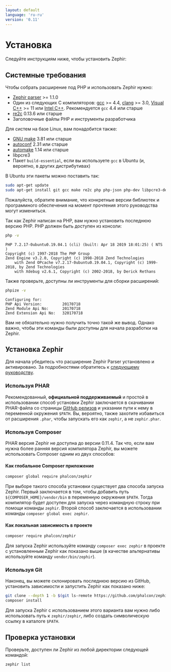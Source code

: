```yaml
---
layout: default
language: 'ru-ru'
version: '0.11'
---
```


# Установка

Следуйте инструкциям ниже, чтобы установить Zephir:

<a name='prerequisites'></a>

## Системные требования

Чтобы собрать расширение под PHP и использовать Zephir нужно:

* [Zephir parser](https://github.com/phalcon/php-zephir-parser) >= 1.1.0
* Один из следующих C компиляторов: [gcc](https://gcc.gnu.org/) >= 4.4, [clang](https://clang.llvm.org/) >= 3.0, [Visual C++](https://support.microsoft.com/en-us/help/2977003/the-latest-supported-visual-c-downloads) >= 11 или [Intel C++](https://software.intel.com/en-us/c-compilers). Рекомендуется `gcc` 4.4 или старше
* [re2c](http://re2c.org/) 0.13.6 или старше
* Заголовочные файлы PHP и инструменты разработчика

Для систем на базе Linux, вам понадобится также:

* [GNU make](https://www.gnu.org/software/make/) 3.81 или старше
* [autoconf](https://www.gnu.org/software/autoconf/autoconf.html) 2.31 или старше
* [automake](https://www.gnu.org/software/automake/) 1.14 или старше
* libpcre3
* Пакет `build-essential`, если вы используете `gcc` в Ubuntu (и, вероятно, в других дистрибутивах)

В Ubuntu эти пакеты можно поставить так:

```bash
sudo apt-get update
sudo apt-get install git gcc make re2c php php-json php-dev libpcre3-dev build-essential
```

Пожалуйста, обратите внимание, что конкретные версии библиотек и программного обеспечения на момент прочтения этого руководства могут измениться.

Так как Zephir написан на PHP, вам нужно установить последнюю версию PHP. PHP должен быть доступен из консоли:

```bash
php -v
```
```
PHP 7.2.17-0ubuntu0.19.04.1 (cli) (built: Apr 18 2019 18:01:25) ( NTS )
Copyright (c) 1997-2018 The PHP Group
Zend Engine v3.2.0, Copyright (c) 1998-2018 Zend Technologies
    with Zend OPcache v7.2.17-0ubuntu0.19.04.1, Copyright (c) 1999-2018, by Zend Technologies
    with Xdebug v2.6.1, Copyright (c) 2002-2018, by Derick Rethans
```

Также проверьте, доступны ли инструменты для сборки расширений:

```bash
phpize -v
```
```
Configuring for:
PHP Api Version:         20170718
Zend Module Api No:      20170718
Zend Extension Api No:   320170718
```

Вам не обязательно нужно получить точно такой же вывод. Однако важно, чтобы эти команды были доступны для начала разработки на Zephir.

<a name='installing-zephir'></a>

## Установка Zephir

Для начала убедитесь что расширение Zephir Parser установлено и активировано. За подробностями обратитесь к [следующему руководству](https://github.com/phalcon/php-zephir-parser).

### Используя PHAR

Рекомендованный, **официальной поддерживаемый** и простой в использовании способ установки Zephir заключается в скачивании PHAR-файла со страницы [GitHub релизов](https://github.com/phalcon/zephir/releases/latest) и указании пути к нему в переменной окружения `$PATH`. Вы, вероятно, также захотите избавиться от расширения `.phar`, чтобы запускать его как `zephir`, а не `zephir.phar`.

### Используя Composer

PHAR версия Zephir не доступна до версии 0.11.4. Так что, если вам нужна более ранняя версия компилятора Zephir, вы можете использовать Composer одним из двух способов:

#### Как глобальное Composer приложение

```bash
composer global require phalcon/zephir
```

При выборе такого способа установки существует два способа запуска Zephir. Первый заключается в том, чтобы добавить путь `${COMPOSER_HOME}/vendor/bin` в переменную окружения `$PATH`. Тогда компилятор будет доступен для запуска через командную строку при помощи команды `zephir`. Второй способ заключается в использовании команды `composer global exec zephir`.

#### Как локальная зависимость в проекте

```bash
composer require phalcon/zephir
```

Для запуска Zephir используйте команду `composer exec zephir` в проекте с установленным Zephir как показано выше (в качестве альтернативы используйте команду `vendor/bin/zephir`).

### Используя Git

Наконец, вы можете склонировать последнюю версию из GitHub, установить зависимости и запустить Zephir как показано ниже:

```bash
git clone --depth 1 -b $(git ls-remote https://github.com/phalcon/zephir 0.11.* | sort -t/ -k3 -Vr | head -n1 | awk -F/ '{ print $NF }') https://github.com/phalcon/zephir
composer install
```

Для запуска Zephir с использованием этого варианта вам нужно либо использовать путь к `zephir/zephir`, либо создать символическую ссылку в каталоге `$PATH`.

<a name='testing-the-installation'></a>

## Проверка установки

Проверьте, доступен ли Zephir из любой директории следующей командой:

```bash
zephir list
```
